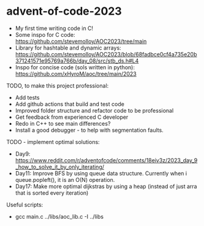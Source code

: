 # advent-of-code-2023
- My first time writing code in C!
- Some inspo for C code: https://github.com/stevemolloy/AOC2023/tree/main
- Library for hashtable and dynamic arrays: https://github.com/stevemolloy/AOC2023/blob/68fadbce0cf4a735e20b371241571e95769a766b/day_08/src/stb_ds.h#L4
- Inspo for concise code (sols written in python): https://github.com/xHyroM/aoc/tree/main/2023



TODO, to make this project professional:
- Add tests
- Add github actions that build and test code
- Improved folder structure and refactor code to be professional
- Get feedback from experienced C developer
- Redo in C++ to see main differences?
- Install a good debugger - to help with segmentation faults.

TODO - implement optimal solutions:
- Day9: https://www.reddit.com/r/adventofcode/comments/18eiv3z/2023_day_9_how_to_solve_it_by_only_iterating/
- Day11: Improve BFS by using queue data structure. Currently when i queue.popleft(), it is an O(N) operation.
- Day17: Make more optimal dijkstras by using a heap (instead of just arra that is sorted every iteration)


Useful scripts:
- gcc main.c ../libs/aoc_lib.c -I ../libs
